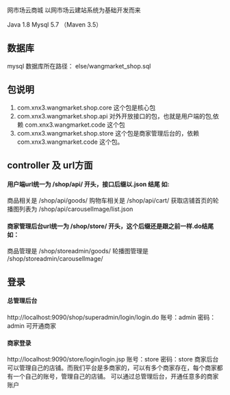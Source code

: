 网市场云商城
以网市场云建站系统为基础开发而来
      
Java 1.8
Mysql 5.7
（Maven 3.5）

## 数据库
mysql 数据库所在路径：  else/wangmarket_shop.sql

## 包说明
1. com.xnx3.wangmarket.shop.core 这个包是核心包
1. com.xnx3.wangmarket.shop.api 对外开放接口的包，也就是用户端的包,依赖 com.xnx3.wangmarket.code 这个包
1. com.xnx3.wangmarket.shop.store 这个包是商家管理后台的，依赖 com.xnx3.wangmarket.code 这个包。 

## controller 及 url方面
#### 用户端url统一为 /shop/api/ 开头，接口后缀以.json 结尾 如:
商品相关是 /shop/api/goods/
购物车相关是 /shop/api/cart/
获取店铺首页的轮播图列表为 /shop/api/carouselImage/list.json

#### 商家管理后台url统一为 /shop/store/ 开头，这个后缀还是跟之前一样.do结尾 如：
商品管理是 /shop/storeadmin/goods/
轮播图管理是 /shop/storeadmin/carouselImage/

## 登录
#### 总管理后台
http://localhost:9090/shop/superadmin/login/login.do
账号：admin
密码：admin
可开通商家

#### 商家登录
http://localhost:9090/store/login/login.jsp
账号：store
密码：store
商家后台可以管理自己的店铺。而我们平台是多商家的，可以有多个商家存在，每个商家都有一个自己的账号，管理自己的店铺。
可以通过总管理后台，开通任意多的商家账户
  